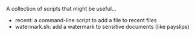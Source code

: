 A collection of scripts that might be useful...

- recent: a command-line script to add a file to recent files
- watermark.sh: add a watermark to sensitive documents (like payslips)
